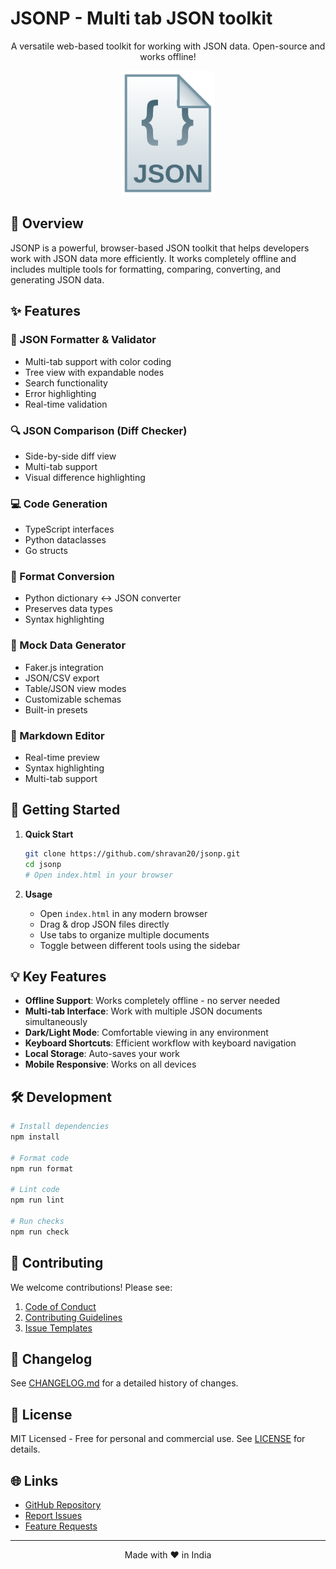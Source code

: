 # JSONP - Multi tab JSON toolkit

<p align="center">
  A versatile web-based toolkit for working with JSON data. Open-source and works offline!
</p>

<p align="center">
  <img src="json.svg" alt="JSONP Logo" width="150">
</p>

## 🌟 Overview

JSONP is a powerful, browser-based JSON toolkit that helps developers work with JSON data more efficiently. It works completely offline and includes multiple tools for formatting, comparing, converting, and generating JSON data.

## ✨ Features

### 🧹 JSON Formatter & Validator
- Multi-tab support with color coding
- Tree view with expandable nodes
- Search functionality
- Error highlighting
- Real-time validation

### 🔍 JSON Comparison (Diff Checker)
- Side-by-side diff view
- Multi-tab support
- Visual difference highlighting

### 💻 Code Generation
- TypeScript interfaces
- Python dataclasses
- Go structs

### 🔄 Format Conversion
- Python dictionary ↔ JSON converter
- Preserves data types
- Syntax highlighting

### 🧪 Mock Data Generator
- Faker.js integration
- JSON/CSV export
- Table/JSON view modes
- Customizable schemas
- Built-in presets

### 📝 Markdown Editor
- Real-time preview
- Syntax highlighting
- Multi-tab support

## 🚀 Getting Started

1. **Quick Start**
   ```bash
   git clone https://github.com/shravan20/jsonp.git
   cd jsonp
   # Open index.html in your browser
   ```

2. **Usage**
   - Open `index.html` in any modern browser
   - Drag & drop JSON files directly
   - Use tabs to organize multiple documents
   - Toggle between different tools using the sidebar

## 💡 Key Features

- **Offline Support**: Works completely offline - no server needed
- **Multi-tab Interface**: Work with multiple JSON documents simultaneously
- **Dark/Light Mode**: Comfortable viewing in any environment
- **Keyboard Shortcuts**: Efficient workflow with keyboard navigation
- **Local Storage**: Auto-saves your work
- **Mobile Responsive**: Works on all devices

## 🛠️ Development

```bash
# Install dependencies
npm install

# Format code
npm run format

# Lint code
npm run lint

# Run checks
npm run check
```

## 🤝 Contributing

We welcome contributions! Please see:

1. [Code of Conduct](./CODE_OF_CONDUCT.md)
2. [Contributing Guidelines](./CONTRIBUTING.md)
3. [Issue Templates](./.github/ISSUE_TEMPLATE)

## 📝 Changelog

See [CHANGELOG.md](./CHANGELOG.md) for a detailed history of changes.

## 📄 License

MIT Licensed - Free for personal and commercial use. See [LICENSE](./LICENSE) for details.

## 🌐 Links

- [GitHub Repository](https://github.com/shravan20/jsonp)
- [Report Issues](https://github.com/shravan20/jsonp/issues)
- [Feature Requests](https://github.com/shravan20/jsonp/issues/new?template=feature_request.md)

---

<p align="center">
  Made with ❤️ in India
</p>
